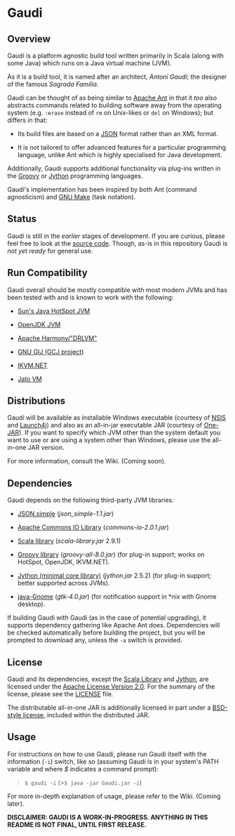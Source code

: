 Gaudi
=====

Overview
--------
Gaudi is a platform agnostic build tool
written primarily in Scala (along with some Java) which runs on a Java virtual machine (JVM).

As it is a build tool, it is named after an architect, *Antoni Gaudi*;
the designer of the famous *Sagrada Familia*.

Gaudi can be thought of as being similar to [Apache Ant](http://ant.apache.org) in that it *too*
also abstracts commands related to building software away from the operating system 
(e.g. `:erase` instead of `rm` on Unix-likes or `del` on Windows); 
but differs in that:

- Its build files are based on a [JSON](http://www.json.org) format rather than an XML format.

- It is *not* tailored to offer advanced features for a particular programming
  language, unlike Ant which is highly specialised for Java development.

Additionally, Gaudi supports additional functionality via plug-ins written 
in the [Groovy](http://groovy.codehaus.org) or [Jython](http://www.jython.org) programming languages.

Gaudi's implementation has been inspired by
both Ant (command agnosticism) and [GNU Make](http://www.gnu.org/software/make) (task notation).

Status
------
Gaudi is still in the *earlier* stages of development.
If you are curious, please feel free to look at the [source code](/stpettersens/Gaudi/tree/master/src/org/stpettersens/gaudi).
Though, as-is in this repository Gaudi is *not yet ready* for general
use.

Run Compatibility
-----------------
Gaudi overall should be mostly compatible with most modern JVMs
and has been tested with and is known to work with the following:

- [Sun's Java HotSpot JVM](http://java.sun.com)

- [OpenJDK JVM](http://openjdk.java.net)

- [Apache Harmony/"DRLVM"](http://harmony.apache.org)

- [GNU GIJ (GCJ project)](http://gcc.gnu.org/java)

- [IKVM.NET](http://www.ikvm.net)

- [Jato VM](http://www.jatovm.org)

Distributions
-------------
Gaudi will be available as installable Windows executable
(courtesy of [NSIS](http://nsis.sourceforge.net) and 
[Launch4j](http://launch4j.sourceforge.net)) and
also as an all-in-jar executable JAR (courtesy of [One-JAR](http://one-jar.sourceforge.net)).
If you want to specify which JVM other than the system default you want to use or
are using a system other than Windows, please use the all-in-one JAR version.

For more information, consult the Wiki. (Coming soon).

Dependencies
------------
Gaudi depends on the following third-party JVM libraries:

- [JSON.simple](http://code.google.com/p/json-simple) (*json_simple-1.1.jar*)

- [Apache Commons IO Library](http://commons.apache.org/io) (*commons-io-2.0.1.jar*)

- [Scala library](http://www.scala-lang.org) (*scala-library.jar* 2.9.1)

- [Groovy library](http://groovy.codehaus.org) (*groovy-all-8.0.jar*) (for plug-in support; works on HotSpot, OpenJDK, IKVM.NET).

- [Jython (minimal core library)](http://www.jython.org) (*jython.jar* 2.5.2) (for plug-in support; better supported across JVMs).

- [java-Gnome](http://java-gnome.sourceforge.net) (*gtk-4.0.jar*) (for notification support in *nix with Gnome desktop).

If building Gaudi with Gaudi (as in the case of potential upgrading),
it supports dependency gathering like Apache Ant does. 
Dependencies will be checked automatically before building the project,
but you will be prompted to download any, unless the `-a` switch is provided.

License
-------
Gaudi and its dependencies, except the [Scala Library](http://www.scala-lang.org/node/146) and [Jython](http://www.jython.org/license.html), are licensed under the [Apache License Version 2.0](http://www.apache.org/licenses/LICENSE-2.0).
For the summary of the license, please see the [LICENSE](http://github.com/stpettersens/Gaudi/blob/master/LICENSE) file.

The distributable all-in-one JAR is additionally licensed in part under
a [BSD-style license](http://one-jar.sourceforge.net/index.php?page=documents&file=license),
included within the distributed JAR.

Usage
-----
For instructions on how to use Gaudi, please run Gaudi itself with the information (`-i`) switch,
like so (assuming Gaudi is in your system's PATH variable and where *$* indicates a command prompt):
>`$ gaudi -i` (>`$ java -jar Gaudi.jar -i`)

For more in-depth explanation of usage, please refer to the Wiki. (Coming later).

__DISCLAIMER: GAUDI IS A WORK-IN-PROGRESS.
ANYTHING IN THIS README IS NOT FINAL, UNTIL FIRST RELEASE.__
